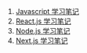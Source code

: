 1. [Javascript 学习笔记](./Front_End/javascript/现代javascript.md)
2. [React.js 学习笔记](./react/Reactjs.md)
3. [Node.js 学习笔记](./nodejs/nodejs.md)
4. [Next.js 学习笔记](./next.js/nextjs.md)